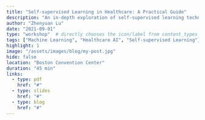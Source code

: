```yaml
---
title: "Self-supervised Learning in Healthcare: A Practical Guide"
description: "An in-depth exploration of self-supervised learning techniques in healthcare..."
author: "Zhenyuan Lu"
date: "2021-09-01"
type: "workshop"  # directly chooses the icon/label from content_types.yml
tags: ["Machine Learning", "Healthcare AI", "Self-supervised Learning"]
highlight: 1
image: "/assets/images/blog/my-post.jpg"
hide: false
location: "Boston Convention Center"
duration: "45 min"
links:
  - type: pdf
    href: "#"
  - type: slides
    href: "#"
  - type: blog
    href: "#"
---
```

